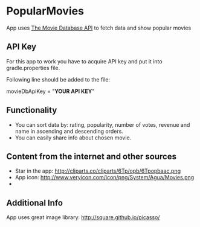 # PopularMovies
App uses [The Movie Database API](https://www.themoviedb.org) to fetch data and show popular movies


## API Key
For this app to work you have to acquire API key and put it into gradle.properties file. 

Following line should be added to the file:

movieDbApiKey = "**YOUR API KEY**"

## Functionality
* You can sort data by: rating, popularity, number of votes, revenue and name in ascending and descending orders.
* You can easily share info about chosen movie.

## Content from the internet and other sources
* Star in the app: http://cliparts.co/cliparts/6Tp/opb/6Tpopbaac.png
* App icon: http://www.veryicon.com/icon/png/System/Agua/Movies.png
* 

## Additional Info
App uses great image library: http://square.github.io/picasso/
